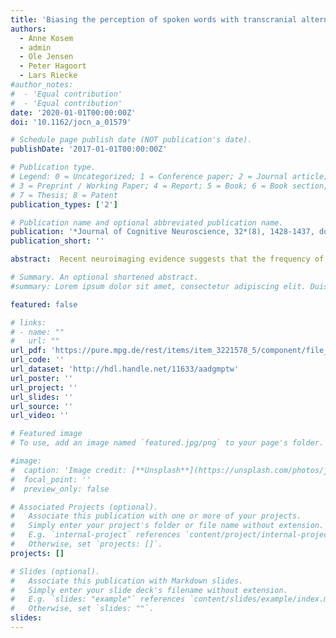 ```yaml
---
title: 'Biasing the perception of spoken words with transcranial alternating current stimulation'
authors:
  - Anne Kosem
  - admin
  - Ole Jensen
  - Peter Hagoort
  - Lars Riecke
#author_notes:
#  - 'Equal contribution'
#  - 'Equal contribution'
date: '2020-01-01T00:00:00Z'
doi: '10.1162/jocn_a_01579'

# Schedule page publish date (NOT publication's date).
publishDate: '2017-01-01T00:00:00Z'

# Publication type.
# Legend: 0 = Uncategorized; 1 = Conference paper; 2 = Journal article;
# 3 = Preprint / Working Paper; 4 = Report; 5 = Book; 6 = Book section;
# 7 = Thesis; 8 = Patent
publication_types: ['2']

# Publication name and optional abbreviated publication name.
publication: '*Journal of Cognitive Neuroscience, 32*(8), 1428-1437, doi:10.1162/jocn_a_01579'
publication_short: ''

abstract:  Recent neuroimaging evidence suggests that the frequency of entrained oscillations in auditory cortices influences the perceived duration of speech segments, impacting word perception [Kösem, A., Bosker, H. R., Takashima, A., Meyer, A., Jensen, O., & Hagoort, P. Neural entrainment determines the words we hear. Current Biology, 28, 2867–2875, 2018]. We further tested the causal influence of neural entrainment frequency during speech processing, by manipulating entrainment with continuous transcranial alternating current stimulation (tACS) at distinct oscillatory frequencies (3 and 5.5 Hz) above the auditory cortices. Dutch participants listened to speech and were asked to report their percept of a target Dutch word, which contained a vowel with an ambiguous duration. Target words were presented either in isolation (first experiment) or at the end of spoken sentences (second experiment). We predicted that the tACS frequency would influence neural entrainment and therewith how speech is perceptually sampled, leading to a perceptual overestimation or underestimation of the vowel’s duration. Whereas results from Experiment 1 did not confirm this prediction, results from Experiment 2 suggested a small effect of tACS frequency on target word perception- Faster tACS leads to more long-vowel word percepts, in line with the previous neuroimaging findings. Importantly, the difference in word perception induced by the different tACS frequencies was significantly larger in Experiment 1 versus Experiment 2, suggesting that the impact of tACS is dependent on the sensory context. tACS may have a stronger effect on spoken word perception when the words are presented in continuous speech as compared to when they are isolated, potentially because prior (stimulus-induced) entrainment of brain oscillations might be a prerequisite for tACS to be effective. 

# Summary. An optional shortened abstract.
#summary: Lorem ipsum dolor sit amet, consectetur adipiscing elit. Duis posuere tellus ac convallis placerat. Proin tincidunt magna sed ex sollicitudin condimentum.

featured: false

# links:
# - name: ""
#   url: ""
url_pdf: 'https://pure.mpg.de/rest/items/item_3221578_5/component/file_3240720/content'
url_code: ''
url_dataset: 'http://hdl.handle.net/11633/aadgmptw'
url_poster: ''
url_project: ''
url_slides: ''
url_source: ''
url_video: ''

# Featured image
# To use, add an image named `featured.jpg/png` to your page's folder.

#image:
#  caption: 'Image credit: [**Unsplash**](https://unsplash.com/photos/jdD8gXaTZsc)'
#  focal_point: ''
#  preview_only: false

# Associated Projects (optional).
#   Associate this publication with one or more of your projects.
#   Simply enter your project's folder or file name without extension.
#   E.g. `internal-project` references `content/project/internal-project/index.md`.
#   Otherwise, set `projects: []`.
projects: []

# Slides (optional).
#   Associate this publication with Markdown slides.
#   Simply enter your slide deck's filename without extension.
#   E.g. `slides: "example"` references `content/slides/example/index.md`.
#   Otherwise, set `slides: ""`.
slides:
---
```


<!-- THIS MARKDOWN BIT IS CURRENTLY COMMENTED OUT









{{% callout note %}}
Click the _Cite_ button above to demo the feature to enable visitors to import publication metadata into their reference management software.
{{% /callout %}}

Supplementary notes can be added here, including [code and math](https://wowchemy.com/docs/content/writing-markdown-latex/).
-->